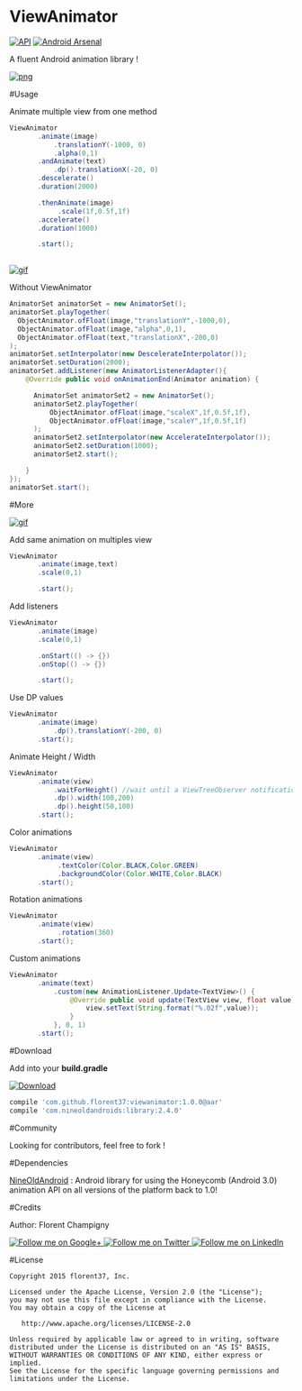 ViewAnimator
=======

[![API](https://img.shields.io/badge/API-9%2B-green.svg)](https://github.com/florent37/ViewAnimator)
[![Android Arsenal](https://img.shields.io/badge/Android%20Arsenal-ViewAnimator-brightgreen.svg?style=flat)](http://android-arsenal.com/details/1/2942)

A fluent Android animation library !

[![png](https://raw.githubusercontent.com/florent37/ViewAnimator/master/montain_small.jpg)](https://github.com/florent37/ViewAnimator)

#Usage

Animate multiple view from one method

```java
ViewAnimator
       .animate(image)
           .translationY(-1000, 0)
           .alpha(0,1)
       .andAnimate(text)
           .dp().translationX(-20, 0)
       .descelerate()
       .duration(2000)

       .thenAnimate(image)
            .scale(1f,0.5f,1f)
       .accelerate()
       .duration(1000)

       .start();
       
```

[![gif](https://j.gifs.com/ERlBzW.gif)](https://youtu.be/ZHw8MfOM1Eg)

Without ViewAnimator

```java
AnimatorSet animatorSet = new AnimatorSet();
animatorSet.playTogether(
  ObjectAnimator.ofFloat(image,"translationY",-1000,0),
  ObjectAnimator.ofFloat(image,"alpha",0,1),
  ObjectAnimator.ofFloat(text,"translationX",-200,0)
);
animatorSet.setInterpolator(new DescelerateInterpolator());
animatorSet.setDuration(2000);
animatorSet.addListener(new AnimatorListenerAdapter(){
    @Override public void onAnimationEnd(Animator animation) {

      AnimatorSet animatorSet2 = new AnimatorSet();
      animatorSet2.playTogether(
          ObjectAnimator.ofFloat(image,"scaleX",1f,0.5f,1f),
          ObjectAnimator.ofFloat(image,"scaleY",1f,0.5f,1f)
      );
      animatorSet2.setInterpolator(new AccelerateInterpolator());
      animatorSet2.setDuration(1000);
      animatorSet2.start();

    }
});
animatorSet.start();
```

#More

[![gif](https://j.gifs.com/XD6R4V.gif)](https://youtu.be/Qlj40Y6ChSM)

Add same animation on multiples view
```java
ViewAnimator
       .animate(image,text)
       .scale(0,1)

       .start();
```

Add listeners
```java
ViewAnimator
       .animate(image)
       .scale(0,1)

       .onStart(() -> {})
       .onStop(() -> {})

       .start();

```

Use DP values
```java
ViewAnimator
       .animate(image)
           .dp().translationY(-200, 0)
       .start();
```

Animate Height / Width
```java
ViewAnimator
       .animate(view)
           .waitForHeight() //wait until a ViewTreeObserver notification
           .dp().width(100,200)
           .dp().height(50,100)
       .start();
```

Color animations
```java
ViewAnimator
       .animate(view)
            .textColor(Color.BLACK,Color.GREEN)
            .backgroundColor(Color.WHITE,Color.BLACK)
       .start();
```

Rotation animations
```java
ViewAnimator
       .animate(view)
            .rotation(360)
       .start();
```

Custom animations
```java
ViewAnimator
       .animate(text)
           .custom(new AnimationListener.Update<TextView>() {
               @Override public void update(TextView view, float value) {
                   view.setText(String.format("%.02f",value));
               }
           }, 0, 1)
       .start();
```


#Download

Add into your **build.gradle**

[![Download](https://api.bintray.com/packages/florent37/maven/ViewAnimator/images/download.svg)](https://bintray.com/florent37/maven/ViewAnimator/_latestVersion)

```groovy
compile 'com.github.florent37:viewanimator:1.0.0@aar'
compile 'com.nineoldandroids:library:2.4.0'
```

#Community

Looking for contributors, feel free to fork !

#Dependencies

[NineOldAndroid](nineoldandroids.com) : Android library for using the Honeycomb (Android 3.0) animation API on all versions of the platform back to 1.0!


#Credits

Author: Florent Champigny

<a href="https://plus.google.com/+florentchampigny">
  <img alt="Follow me on Google+"
       src="https://raw.githubusercontent.com/florent37/DaVinci/master/mobile/src/main/res/drawable-hdpi/gplus.png" />
</a>
<a href="https://twitter.com/florent_champ">
  <img alt="Follow me on Twitter"
       src="https://raw.githubusercontent.com/florent37/DaVinci/master/mobile/src/main/res/drawable-hdpi/twitter.png" />
</a>
<a href="https://www.linkedin.com/profile/view?id=297860624">
  <img alt="Follow me on LinkedIn"
       src="https://raw.githubusercontent.com/florent37/DaVinci/master/mobile/src/main/res/drawable-hdpi/linkedin.png" />
</a>

#License

    Copyright 2015 florent37, Inc.

    Licensed under the Apache License, Version 2.0 (the "License");
    you may not use this file except in compliance with the License.
    You may obtain a copy of the License at

       http://www.apache.org/licenses/LICENSE-2.0

    Unless required by applicable law or agreed to in writing, software
    distributed under the License is distributed on an "AS IS" BASIS,
    WITHOUT WARRANTIES OR CONDITIONS OF ANY KIND, either express or implied.
    See the License for the specific language governing permissions and
    limitations under the License.
